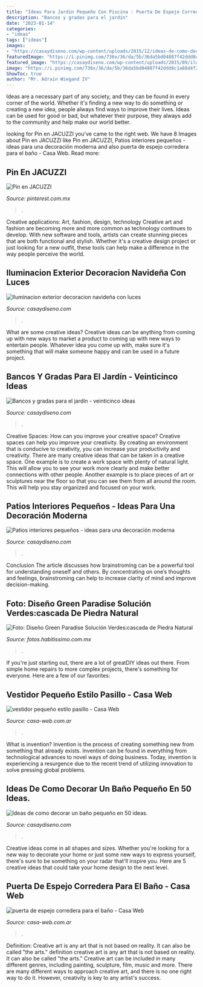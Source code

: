 ```yaml
---
title: "Ideas Para Jardin Pequeño Con Piscina : Puerta De Espejo Corredera Para El Baño"
description: "Bancos y gradas para el jardín"
date: "2023-01-14"
categories:
- "ideas"
tags: ["ideas"]
images:
- "https://casaydiseno.com/wp-content/uploads/2015/12/ideas-de-como-decorar-un-baño-pequeño-led-pajaros.jpeg"
featuredImage: "https://i.pinimg.com/736x/36/da/5b/36da5bd04887f42ddd8c1a88d4f2414a--jacuzzi-exterior.jpg"
featured_image: "https://casaydiseno.com/wp-content/uploads/2015/09/iluminacion-exterior-decoracion-navidena-luces-colores-vibrantes.jpg"
image: "https://i.pinimg.com/736x/36/da/5b/36da5bd04887f42ddd8c1a88d4f2414a--jacuzzi-exterior.jpg"
ShowToc: true
author: "Mr. Adrain Wiegand IV"
---
```



Ideas are a necessary part of any society, and they can be found in every corner of the world. Whether it's finding a new way to do something or creating a new idea, people always find ways to improve their lives. Ideas can be used for good or bad, but whatever their purpose, they always add to the community and help make our world better.

	

		
looking for Pin en JACUZZI you've came to the right web. We have 8 Images about Pin en JACUZZI like Pin en JACUZZI, Patios interiores pequeños - ideas para una decoración moderna and also puerta de espejo corredera para el baño - Casa Web. Read more:
		
    
## Pin En JACUZZI

<img loading=lazy src="https://i.pinimg.com/736x/36/da/5b/36da5bd04887f42ddd8c1a88d4f2414a--jacuzzi-exterior.jpg" onerror="this.onerror=null;this.src='https://tse3.mm.bing.net/th?id=OIP.yrB-WPLWIrJLRQAxtcIOfgHaDj&amp;pid=15.1';" alt="Pin en JACUZZI">

_Source: pinterest.com.mx_

>. 

	

Creative applications: Art, fashion, design, technology
Creative art and fashion are becoming more and more common as technology continues to develop. With new software and tools, artists can create stunning pieces that are both functional and stylish. Whether it's a creative design project or just looking for a new outfit, these tools can help make a difference in the way people perceive the world.

    
## Iluminacion Exterior Decoracion Navideña Con Luces

<img loading=lazy src="https://casaydiseno.com/wp-content/uploads/2015/09/iluminacion-exterior-decoracion-navidena-luces-colores-vibrantes.jpg" onerror="this.onerror=null;this.src='https://tse2.mm.bing.net/th?id=OIP._nr6CevPh_0AoTVG-LnjzgHaFx&amp;pid=15.1';" alt="Iluminacion exterior decoracion navideña con luces">

_Source: casaydiseno.com_

>. 

	

What are some creative ideas?
Creative ideas can be anything from coming up with new ways to market a product to coming up with new ways to entertain people. Whatever idea you come up with, make sure it's something that will make someone happy and can be used in a future project.

    
## Bancos Y Gradas Para El Jardín - Veinticinco Ideas

<img loading=lazy src="https://casaydiseno.com/wp-content/uploads/2015/05/banco-tallado-madera-tronco.jpg" onerror="this.onerror=null;this.src='https://tse4.mm.bing.net/th?id=OIP.GkdEv6Y586vPErqIQbl9EgHaE7&amp;pid=15.1';" alt="Bancos y gradas para el jardín - veinticinco ideas">

_Source: casaydiseno.com_

>. 

	

Creative Spaces: How can you improve your creative space?
Creative spaces can help you improve your creativity. By creating an environment that is conducive to creativity, you can increase your productivity and creativity. There are many creative ideas that can be taken in a creative space. One example is to create a work space with plenty of natural light. This will allow you to see your work more clearly and make better connections with other people. Another example is to place pieces of art or sculptures near the floor so that you can see them from all around the room. This will help you stay organized and focused on your work.

    
## Patios Interiores Pequeños - Ideas Para Una Decoración Moderna

<img loading=lazy src="https://casaydiseno.com/wp-content/uploads/2016/01/mini-patio-interior-moderno.jpeg" onerror="this.onerror=null;this.src='https://tse1.mm.bing.net/th?id=OIP.H3dCaNSKAaQX-fCd6pL3agHaF7&amp;pid=15.1';" alt="Patios interiores pequeños - ideas para una decoración moderna">

_Source: casaydiseno.com_

>. 

	

Conclusion
The article discusses how brainstroming can be a powerful tool for understanding oneself and others. By concentrating on one’s thoughts and feelings, brainstroming can help to increase clarity of mind and improve decision-making.

    
## Foto: Diseño Green Paradise Solución Verdes:cascada De Piedra Natural

<img loading=lazy src="https://mx.habcdn.com/photos/project/medium/diseno-green-paradise-solucion-verdes-cascada-de-piedra-natural_108714.jpg" onerror="this.onerror=null;this.src='https://tse2.mm.bing.net/th?id=OIP.Nw0Im6eWC7GkaQSoIF5DAAHaFj&amp;pid=15.1';" alt="Foto: Diseño Green Paradise Solución Verdes:cascada de Piedra Natural">

_Source: fotos.habitissimo.com.mx_

>. 

	

If you're just starting out, there are a lot of greatDIY ideas out there. From simple home repairs to more complex projects, there's something for everyone. Here are a few of our favorites: 

    
## Vestidor Pequeño Estilo Pasillo - Casa Web

<img loading=lazy src="https://casa-web.com.ar/wp-content/uploads/2020/07/vestidor-pequeño-estilo-pasillo.jpg" onerror="this.onerror=null;this.src='https://tse3.mm.bing.net/th?id=OIP.R68GWSqEgVaJXYrSt6pkUAAAAA&amp;pid=15.1';" alt="vestidor pequeño estilo pasillo - Casa Web">

_Source: casa-web.com.ar_

>. 

	

What is invention?
Invention is the process of creating something new from something that already exists. Invention can be found in everything from technological advances to novel ways of doing business. Today, invention is experiencing a resurgence due to the recent trend of utilizing innovation to solve pressing global problems.

    
## Ideas De Como Decorar Un Baño Pequeño En 50 Ideas.

<img loading=lazy src="https://casaydiseno.com/wp-content/uploads/2015/12/ideas-de-como-decorar-un-baño-pequeño-led-pajaros.jpeg" onerror="this.onerror=null;this.src='https://tse3.mm.bing.net/th?id=OIP.lnQSo8YIxhu1lJDlrfHILAHaLH&amp;pid=15.1';" alt="Ideas de como decorar un baño pequeño en 50 ideas.">

_Source: casaydiseno.com_

>. 

	

Creative ideas come in all shapes and sizes. Whether you're looking for a new way to decorate your home or just some new ways to express yourself, there's sure to be something on your radar that'll inspire you. Here are 5 creative ideas that could take your home design to the next level.

    
## Puerta De Espejo Corredera Para El Baño - Casa Web

<img loading=lazy src="https://casa-web.com.ar/wp-content/uploads/2020/07/puerta-de-espejo-corredera-para-el-baño-429x600.jpg" onerror="this.onerror=null;this.src='https://tse1.mm.bing.net/th?id=OIP.zNOFMgOENHKdDZo7m5UaCQAAAA&amp;pid=15.1';" alt="puerta de espejo corredera para el baño - Casa Web">

_Source: casa-web.com.ar_

>. 

	

Definition: Creative art is any art that is not based on reality. It can also be called "the arts."
definition creative art is any art that is not based on reality. It can also be called "the arts." Creative art can be included in many different genres, including painting, sculpture, film, music and more. There are many different ways to approach creative art, and there is no one right way to do it. However, creativity is key to any artist's success.


